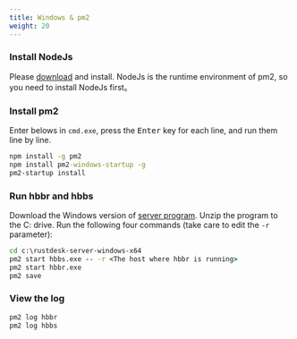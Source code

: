```yaml
---
title: Windows & pm2
weight: 20
---
```



### Install NodeJs

Please [download](https://nodejs.org/dist/v16.14.2/node-v16.14.2-x86.msi) and install.
NodeJs is the runtime environment of pm2, so you need to install NodeJs first。

### Install pm2

Enter belows in `cmd.exe`, press the <kbd>Enter</kbd> key for each line, and run them line by line.

```cmd
npm install -g pm2
npm install pm2-windows-startup -g
pm2-startup install
```

### Run hbbr and hbbs

Download the Windows version of [server program](https://github.com/rustdesk/rustdesk-server/releases). Unzip the program to the C: drive. Run the following four commands (take care to edit the `-r` parameter):

```cmd
cd c:\rustdesk-server-windows-x64
pm2 start hbbs.exe -- -r <The host where hbbr is running>
pm2 start hbbr.exe 
pm2 save
```

### View the log

```cmd
pm2 log hbbr
pm2 log hbbs
```
